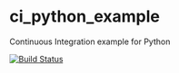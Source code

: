 # ci_python_example
Continuous Integration example for Python

[![Build Status](https://travis-ci.org/UWSEDS/ci_python_example.svg?branch=master)](https://travis-ci.org/UWSEDS/ci_python_example)
